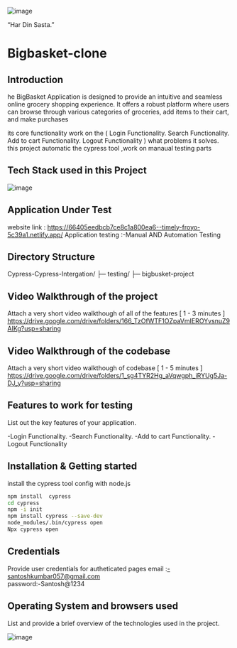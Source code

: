 ![image](https://github.com/santoshHkumbar/manual-project/assets/172264565/916e58ea-f278-47b9-8f51-173e560df6b9)

“Har Din Sasta.”

# Bigbasket-clone

## Introduction
he BigBasket Application is designed to provide an intuitive and seamless online grocery shopping experience. 
It offers a robust platform where users can browse through various categories of groceries, add items to their cart, and make purchases

its core functionality work on the (
Login Functionality.
Search Functionality.
Add to cart Functionality.
Logout Functionality
) 
what problems it solves.
this project automatic the cypress tool ,work on manaual testing parts

## Tech Stack used in this Project


![image](https://github.com/santoshHkumbar/manual-project/assets/172264565/3cec95c8-e8a8-4a3b-aee4-49b5cb864a21)


## Application Under Test
website  link : https://66405eedbcb7ce8c1a800ea6--timely-froyo-5c39a1.netlify.app/
Application testing :-Manual AND Automation Testing



## Directory Structure
Cypress-Cypress-Intergation/ ├─ testing/ ├─ bigbusket-project

## Video Walkthrough of the project
Attach a very short video walkthough of all of the features [ 1 - 3 minutes ]
https://drive.google.com/drive/folders/166_TzOfWTF1OZpaVmIEROYvsnuZ9AIKg?usp=sharing

## Video Walkthrough of the codebase
Attach a very short video walkthough of codebase [ 1 - 5 minutes ]
https://drive.google.com/drive/folders/1_sg4TYR2Hg_aVqwgph_iRYUg5Ja-DJ_y?usp=sharing

## Features to work for testing
List out the key features of your application.

-Login Functionality.
-Search Functionality.
-Add to cart Functionality.
-Logout Functionality



## Installation & Getting started

install the cypress tool config with node.js 
```bash
npm install  cypress
cd cypress
npm -i init
npm install cypress --save-dev
node_modules/.bin/cypress open
Npx cypress open
```



## Credentials
Provide user credentials for autheticated pages
email :-santoshkumbar057@gmail.com                                  
password:-Santosh@1234


##  Operating System and browsers used
List and provide a brief overview of the technologies used in the project.

![image](https://github.com/santoshHkumbar/manual-project/assets/172264565/1d3409e6-4c6e-4afb-a8f9-c8e64a889778)

